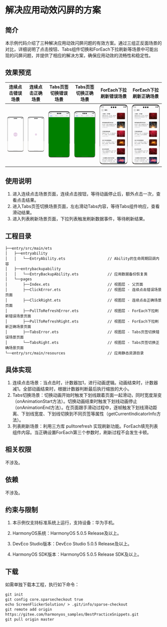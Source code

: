 # 解决应用动效闪屏的方案

## 简介

本示例代码介绍了三种解决应用动效闪屏问题的有效方案。通过三组正反面场景的对比，详细说明了点击按钮、Tabs组件切换和ForEach下拉刷新等场景中可能出现的闪屏问题，并提供了相应的解决方案，确保应用动效的流畅性和稳定性。

## 效果预览

| 连续点击错误场景                                  | 连续点击正确场景                                  | Tabs页签切换错误场景                             | Tabs页签切换正确场景                             | ForEach下拉刷新错误场景                                     | ForEach下拉刷新正确场景                                     |
|-------------------------------------------|-------------------------------------------|------------------------------------------|------------------------------------------|-----------------------------------------------------|-----------------------------------------------------|
| ![](./screenshots/device/click_error.gif) | ![](./screenshots/device/click_right.gif) | ![](./screenshots/device/tabs_error.gif) | ![](./screenshots/device/tabs_right.gif) | ![](./screenshots/device/pull_to_refresh_error.gif) | ![](./screenshots/device/pull_to_refresh_right.gif) |

## 使用说明

1. 进入连续点击场景页面，连续点击按钮，等待动画停止后，额外点击一次，查看点击结果。
2. 进入Tabs页签切换场景页面，左右滑动Tabs内容，等待Tabs组件响应，查看滑动结果。
3. 进入列表刷新场景页面，下拉列表触发刷新数据事件，等待刷新结果。

## 工程目录

```
├──entry/src/main/ets
│   ├──entryability
│   │   └──EntryAbility.ets                   // Ability的生命周期回调内容
│   ├──entrybackupability
│   │   └──EntryBackupAbility.ets             // 应用数据备份恢复类
│   └──pages
│       ├──Index.ets                          // 视图层 - 父页面
│       ├──ClickError.ets                     // 视图层 - 连续点击错误场景页面
│       ├──ClickRight.ets                     // 视图层 - 连续点击正确场景页面
│       ├──PullToRefreshError.ets             // 视图层 - ForEach下拉刷新错误场景页面
│       ├──PullToRefreshRight.ets             // 视图层 - ForEach下拉刷新正确场景页面
│       ├──TabsError.ets                      // 视图层 - Tabs页签切换错误场景页面
│       └──TabsRight.ets                      // 视图层 - Tabs页签切换正确场景页面
└──entry/src/main/resources                   // 应用静态资源目录
```

## 具体实现

1. 连续点击场景：当点击时，计数器加1，进行动画逻辑。动画结束时，计数器减1。全部动画结束时，根据计数器判断最后执行缩放的大小。
2. Tabs切换场景：切换动画开始时触发下划线跟着页面一起滑动，同时宽度渐变（onAnimationStart方法）。切换动画结束时触发下划线动画停止（onAnimationEnd方法）。在页面跟手滑动过程中，逐帧触发下划线滑动距离、下划线宽度、下划线切换到不同页签等属性（getCurrentIndicatorInfo方法）。
3. 列表刷新场景：利用三方库 pulltorefresh 实现刷新功能。ForEach填充列表组件内容。当正确设置ForEach第三个参数时，刷新过程不会发生卡顿。

## 相关权限

不涉及。

## 依赖

不涉及。

## 约束与限制

1. 本示例仅支持标准系统上运行，支持设备：华为手机。

2. HarmonyOS系统：HarmonyOS 5.0.5 Release及以上。

3. DevEco Studio版本：DevEco Studio 5.0.5 Release及以上。

4. HarmonyOS SDK版本：HarmonyOS 5.0.5 Release SDK及以上。

## 下载

如需单独下载本工程，执行如下命令：
```
git init
git config core.sparsecheckout true
echo ScreenFlickerSolution/ > .git/info/sparse-checkout
git remote add origin https://gitee.com/harmonyos_samples/BestPracticeSnippets.git
git pull origin master
```